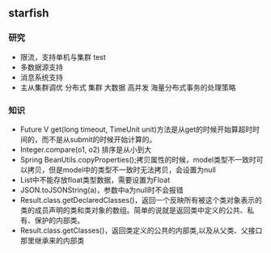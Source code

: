 ## starfish

### 研究

- 限流，支持单机与集群 test
- 多数据源支持
- 消息系统支持
- 主从集群调优 分布式 集群 大数据 高并发 海量分布式事务的处理策略

### 知识
- Future V get(long timeout, TimeUnit unit)方法是从get的时候开始算超时时间的，而不是从submit的时候开始计算的。
- Integer.compare(o1, o2) 排序是从小到大
- Spring BeanUtils.copyProperties();拷贝属性的时候，model类型不一致时可以拷贝，但是model中的类型不一致时无法拷贝，会设置为null
- List中不能存放float类型数据，需要设置为Float
- JSON.toJSONString(a)，参数中a为null时不会报错
- Result.class.getDeclaredClasses()，返回一个反映所有被这个类对象表示的类的成员声明的类和类对象的数组。简单的说就是返回类中定义的公共、私有、保护的内部类。
- Result.class.getClasses()，返回类定义的公共的内部类,以及从父类、父接口那里继承来的内部类
